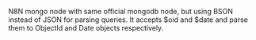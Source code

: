 N8N mongo node with same official mongodb node, but using BSON instead of JSON for parsing queries.
It accepts $oid and $date and parse them to ObjectId and Date objects respectively.
